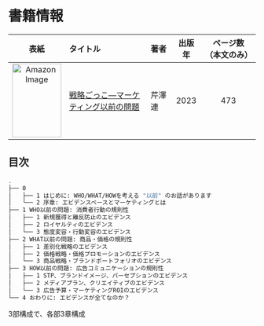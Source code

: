 # 書籍情報

| 表紙 | タイトル | 著者 | 出版年 | ページ数（本文のみ） |
| :---: | :--- | :--- | :---: | :---: |
 | <img src="https://m.media-amazon.com/images/I/71LZYRePguL._SY522_.jpg" alt="Amazon Image" width="100" height="150">| [戦略ごっこ―マーケティング以前の問題](https://www.amazon.co.jp/dp/B0CQ1Y125P/) | 芹澤 連 | 2023 | 473 |

## 目次
```bash
.
├── 0
│   ├── 1 はじめに: WHO/WHAT/HOWを考える "以前" のお話があります
│   └── 2 序章: エビデンスベースとマーケティングとは
├── 1 WHO以前の問題: 消費者行動の規則性
│   ├── 1 新規獲得と離反防止のエビデンス
│   ├── 2 ロイヤルティのエビデンス
│   └── 3 態度変容・行動変容のエビデンス
├── 2 WHAT以前の問題: 商品・価格の規則性
│   ├── 1 差別化戦略のエビデンス
│   ├── 2 価格戦略・価格プロモーションのエビデンス
│   └── 3 商品戦略・ブランドポートフォリオのエビデンス
├── 3 HOW以前の問題: 広告コミュニケーションの規則性
│   ├── 1 STP、ブランドイメージ、パーセプションのエビデンス
│   ├── 2 メディアプラン、クリエイティブのエビデンス
│   └── 3 広告予算・マーケティングROIのエビデンス
└── 4 おわりに: エビデンスが全てなのか？
```
3部構成で、各部3章構成
